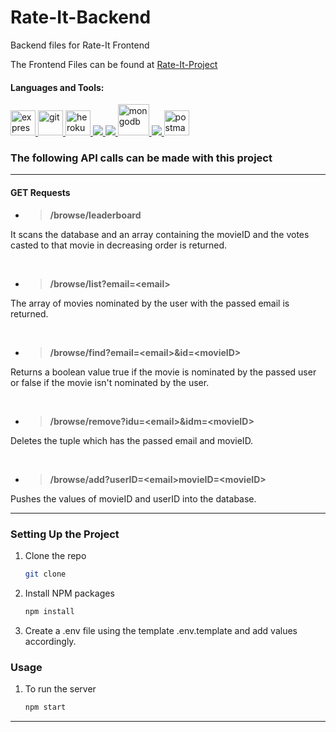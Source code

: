 
# Rate-It-Backend 


Backend files for Rate-It Frontend

The Frontend Files can be found at [Rate-It-Project](https://github.com/ayushi-8102/Rate-It)


<h4 align="left">Languages and Tools:</h4>
<p align="left"> <a href="https://expressjs.com" target="_blank"> <img src="https://www.vectorlogo.zone/logos/expressjs/expressjs-ar21.svg" alt="express" height="40"/> </a> <a href="https://git-scm.com/" target="_blank"> <img src="https://www.vectorlogo.zone/logos/git-scm/git-scm-icon.svg" alt="git" width="40" height="40"/> </a> <a href="https://heroku.com" target="_blank"> <img src="https://www.vectorlogo.zone/logos/heroku/heroku-icon.svg" alt="heroku" width="40" height="40"/> </a> <a href="https://www.w3.org/html/" target="_blank"> <img src="https://img.icons8.com/color/48/000000/html-5.png"/> </a> <a href="https://developer.mozilla.org/en-US/docs/Web/JavaScript" target="_blank"> <img src="https://img.icons8.com/color/48/000000/javascript.png"/> </a> <a href="https://www.mongodb.com/" target="_blank"> <img src="https://www.vectorlogo.zone/logos/mongodb/mongodb-icon.svg" alt="mongodb" width="50" height="50"/> </a> <a href="https://nodejs.org" target="_blank"> <img src="https://img.icons8.com/color/48/000000/nodejs.png"/> </a> <a href="https://postman.com" target="_blank"> <img src="https://www.vectorlogo.zone/logos/getpostman/getpostman-icon.svg" alt="postman" width="40" height="40"/> </a></p>


### The following API calls can be made with this project

***

#### GET Requests

* > __/browse/leaderboard__

It scans the database and an array containing the movieID and the votes casted to that movie in decreasing order is returned.

<br>

* > __/browse/list?email=\<email\>__

The array of movies nominated by the user with the passed email is returned.

<br>

* > __/browse/find?email=\<email\>&id=\<movieID\>__

Returns a boolean value true if the movie is nominated by the passed user or false if the movie isn't nominated by the user.

<br>

* > __/browse/remove?idu=\<email\>&idm=\<movieID\>__

Deletes the tuple which has the passed email and movieID.

<br>

* > __/browse/add?userID=\<email\>movieID=\<movieID\>__

Pushes the values of movieID and userID into the database.

***

### Setting Up the Project

1. Clone the repo
   ```sh
   git clone 
   ```
2. Install NPM packages
   ```sh
   npm install
   ```
3. Create a .env file using the template .env.template and add values accordingly.
   
### Usage

1.  To run the server
    ```sh 
    npm start 
    ```
***


